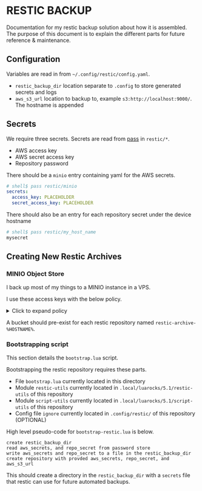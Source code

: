# RESTIC BACKUP

Documentation for my restic backup solution about how it is assembled.
The purpose of this document is to explain the different parts for future reference & maintenance.

## Configuration

Variables are read in from `~/.config/restic/config.yaml`.

- `restic_backup_dir` location separate to `.config` to store generated secrets and logs
- `aws_s3_url` location to backup to, example `s3:http://localhost:9000/`. The hostname is appended

## Secrets

We require three secrets.
Secrets are read from [pass](https://www.passwordstore.org/) in `restic/*`.

- AWS access key
- AWS secret access key
- Repository password

There should be a `minio` entry containing yaml for the AWS secrets.

```yaml
# shell$ pass restic/minio
secrets:
  access_key: PLACEHOLDER
  secret_access_key: PLACEHOLDER
```

There should also be an entry for each repository secret under the device hostname

```bash
# shell$ pass restic/my_host_name
mysecret
```

## Creating New Restic Archives

### MINIO Object Store

I back up most of my things to a MINIO instance in a VPS.

I use these access keys with the below policy.

<details>
<summary>Click to expand policy</summary>

```json
{
 "Version": "2012-10-17",
 "Statement": [
  {
   "Effect": "Allow",
   "Action": [
    "s3:ListBucket"
   ],
   "Resource": [
    "arn:aws:s3:::*"
   ]
  },
  {
   "Effect": "Allow",
   "Action": [
    "s3:DeleteObject",
    "s3:GetObject",
    "s3:PutObject"
   ],
   "Resource": [
    "arn:aws:s3:::restic-archive*/*"
   ]
  }
 ]
}
```

</details>

A bucket should pre-exist for each restic repository named `restic-archive-%HOSTNAME%`.

### Bootstrapping script

This section details the `bootstrap.lua` script.

Bootstrapping the restic repository requires these parts.

- File `bootstrap.lua` currently located in this directory
- Module `restic-utils` currently located in `.local/luarocks/5.1/restic-utils` of this repository
- Module `script-utils` currently located in `.local/luarocks/5.1/script-utils` of this repository
- Config file `ignore` currently located in `.config/restic/` of this repository (OPTIONAL)

High level pseudo-code for `bootstrap-restic.lua` is below.

```none
create restic_backup_dir
read aws_secrets, and repo_secret from password store
write aws_secrets and repo_secret to a file in the restic_backup_dir
create repository with provded aws_secrets, repo_secret, and aws_s3_url
```

This should create a directory in the `restic_backup_dir`
with a `secrets` file that restic can use for future automated backups.
